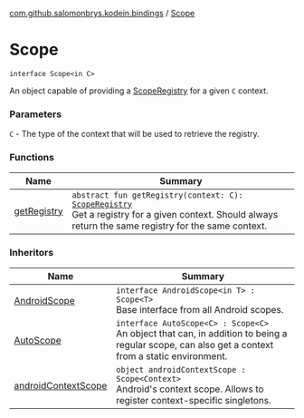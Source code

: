 [com.github.salomonbrys.kodein.bindings](../index.md) / [Scope](.)

# Scope

`interface Scope<in C>`

An object capable of providing a [ScopeRegistry](../-scope-registry/index.md) for a given `C` context.

### Parameters

`C` - The type of the context that will be used to retrieve the registry.

### Functions

| Name | Summary |
|---|---|
| [getRegistry](get-registry.md) | `abstract fun getRegistry(context: C): `[`ScopeRegistry`](../-scope-registry/index.md)<br>Get a registry for a given context. Should always return the same registry for the same context. |

### Inheritors

| Name | Summary |
|---|---|
| [AndroidScope](../../com.github.salomonbrys.kodein.android/-android-scope/index.md) | `interface AndroidScope<in T> : Scope<T>`<br>Base interface from all Android scopes. |
| [AutoScope](../-auto-scope/index.md) | `interface AutoScope<C> : Scope<C>`<br>An object that can, in addition to being a regular scope, can also get a context from a static environment. |
| [androidContextScope](../../com.github.salomonbrys.kodein.android/android-context-scope/index.md) | `object androidContextScope : Scope<Context>`<br>Android's context scope. Allows to register context-specific singletons. |
